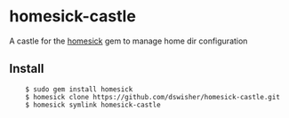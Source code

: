 homesick-castle
===============

A castle for the [homesick](https://github.com/technicalpickles/homesick) gem to manage home dir configuration

Install
-------

        $ sudo gem install homesick
        $ homesick clone https://github.com/dswisher/homesick-castle.git
        $ homesick symlink homesick-castle

